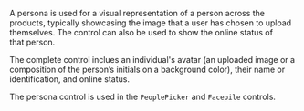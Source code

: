 A persona is used for a visual representation of a person across the products, typically showcasing the image that a user has chosen to upload themselves. The control can also be used to show the online status of that person. 
 
 
The complete control inclues an individual's avatar (an uploaded image or a composition of the person’s initials on a background color), their name or identification, and online status. 
 
 
The persona control is used in the `PeoplePicker` and `Facepile` controls. 
